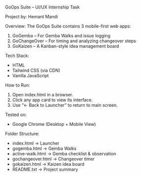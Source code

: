 GoOps Suite – UI/UX Internship Task

Project by: Hemant Mandi

Overview:
The GoOps Suite contains 3 mobile-first web apps:
1. GoGemba – For Gemba Walks and issue logging
2. GoChangeOver – For timing and analyzing changeover steps
3. GoKaizen – A Kanban-style idea management board

Tech Stack:
- HTML
- Tailwind CSS (via CDN)
- Vanilla JavaScript

How to Run:
1. Open index.html in a browser.
2. Click any app card to view its interface.
3. Use “← Back to Launcher” to return to main screen.

Tested on:
- Google Chrome (Desktop + Mobile View)

Folder Structure:
- index.html              → Launcher
- gogemba.html           → Gemba Walks
- active-walk.html       → Gemba checklist & observation
- gochangeover.html      → Changeover timer
- gokaizen.html          → Kaizen idea board
- README.txt             → Project summary
